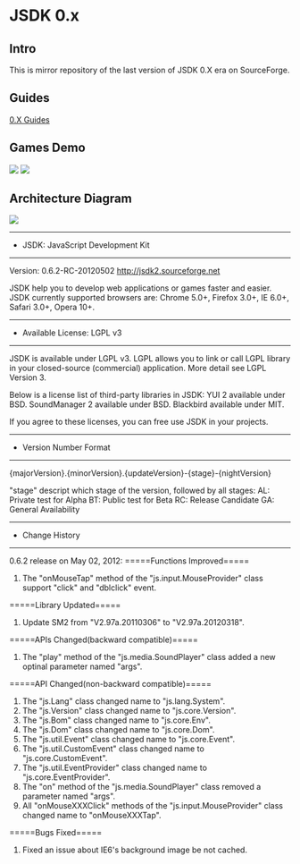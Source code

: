 # JSDK 0.x

## Intro
This is mirror repository of the last version of JSDK 0.X era on SourceForge.

## Guides
<a href="http://jsdk2.sourceforge.net/website/">0.X Guides</a>

## Games Demo
<a href="http://jsdk2.sourceforge.net/javascript/0.6/examples/jsgf/tank-brigade/tank-demo.html">
	<img src="http://jsdk2.sourceforge.net/website/images/tankbrigade.png" /></a>
<a href="http://jsdk2.sourceforge.net/javascript/0.6/examples/jsgf/1945/1945-demo.html">
	<img src="http://http://jsdk2.sourceforge.net/website/images/1945.gif" /></a>

## Architecture Diagram
<img src="http://jsdk2.sourceforge.net/website/images/jsgf-org.png" />

************************************
* JSDK: JavaScript Development Kit
************************************
Version: 0.6.2-RC-20120502
http://jsdk2.sourceforge.net 

JSDK help you to develop web applications or games faster and easier.
JSDK currently supported browsers are: Chrome 5.0+, Firefox 3.0+, IE 6.0+, Safari 3.0+, Opera 10+.

******************************
* Available License: LGPL v3
******************************
JSDK is available under LGPL v3. 
LGPL allows you to link or call LGPL library in your closed-source (commercial) application. 
More detail see LGPL Version 3. 

Below is a license list of third-party libraries in JSDK:
YUI 2 available under BSD.
SoundManager 2 available under BSD.
Blackbird available under MIT.

If you agree to these licenses, you can free use JSDK in your projects.

*************************
* Version Number Format
*************************
{majorVersion}.{minorVersion}.{updateVersion}-{stage}-{nightVersion} 

"stage" descript which stage of the version, followed by all stages:
AL: Private test for Alpha
BT: Public test for Beta
RC: Release Candidate 
GA: General Availability

********************************
* Change History
********************************	

0.6.2 release on May 02, 2012:
=====Functions Improved=====
1) The "onMouseTap" method of the "js.input.MouseProvider" class support "click" and "dblclick" event.

=====Library Updated=====
1) Update SM2 from "V2.97a.20110306" to "V2.97a.20120318".

=====APIs Changed(backward compatible)=====
1) The "play" method of the "js.media.SoundPlayer" class added a new optinal parameter named "args".

=====API Changed(non-backward compatible)=====
1) The "js.Lang" class changed name to "js.lang.System".
2) The "js.Version" class changed name to "js.core.Version".
3) The "js.Bom" class changed name to "js.core.Env".
4) The "js.Dom" class changed name to "js.core.Dom".
5) The "js.util.Event" class changed name to "js.core.Event".
6) The "js.util.CustomEvent" class changed name to "js.core.CustomEvent".
7) The "js.util.EventProvider" class changed name to "js.core.EventProvider".
8) The "on" method of the "js.media.SoundPlayer" class removed a parameter named "args". 
9) All "onMouseXXXClick" methods of the "js.input.MouseProvider" class changed name to "onMouseXXXTap".	

=====Bugs Fixed=====
1) Fixed an issue about IE6's background image be not cached. 	

	